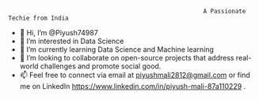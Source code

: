 
                                                           A Passionate Techie from India


- 👋 Hi, I’m @Piyush74987 
- 👀 I’m interested in Data Science
- 🌱 I’m currently learning Data Science and Machine learning
- 👯 I’m looking to collaborate on open-source projects that address real-world challenges and promote social good.
- 📫 Feel free to connect via email at piyushmali2812@gmail.com or find me on LinkedIn https://www.linkedin.com/in/piyush-mali-87a110229 .
<!---
Piyush74987/Piyush74987 is a ✨ special ✨ repository because its `README.md` (this file) appears on your GitHub profile.
You can click the Preview link to take a look at your changes.
--->
